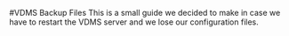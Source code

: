 #VDMS Backup Files
This is a small guide we decided to make in case we have to restart the VDMS server and we lose our configuration files. 
